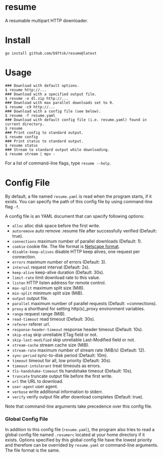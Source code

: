 # resume

A resumable multipart HTTP downloader.

# Install

```
go install github.com/b97tsk/resume@latest
```

# Usage

```console
### Download with default options.
$ resume http://...
### Download with a specified output file.
$ resume -o dl.zip http://...
### Download with max parallel downloads set to 9.
$ resume -c9 http://...
### Download with a config file (see below).
$ resume -f resume.yaml
### Download with default config file (i.e. resume.yaml) found in current directory.
$ resume
### Print config to standard output.
$ resume config
### Print status to standard output.
$ resume status
### Stream to standard output while downloading.
$ resume stream | mpv -
```

For a list of command-line flags, type `resume --help`.

# Config File

By default, a file named `resume.yaml` is read when the program starts, if it exists.
You can specify the path of this config file by using command-line flag `-f`.

A config file is an YAML document that can specify following options:

- `alloc` alloc disk space before the first write.
- `autoremove` auto remove .resume file after successfully verified (Default: true).
- `connections` maximum number of parallel downloads (Default: 1).
- `cookie` cookie file. The file format is [Netscape format](https://unix.stackexchange.com/a/210282).
- `disable-keep-alives` disable HTTP keep alives, one request per connection.
- `errors` maximum number of errors (Default: 3).
- `interval` request interval (Default: 2s).
- `keep-alive` keep-alive duration (Default: 30s).
- `limit-rate` limit download rate to this value.
- `listen` HTTP listen address for remote control.
- `max-split` maximum split size (MiB).
- `min-split` minimum split size (MiB).
- `output` output file.
- `parallel` maximum number of parallel requests (Default: =connections).
- `proxy` a shorthand for setting http(s)\_proxy environment variables.
- `range` request range (MiB).
- `read-timeout` read timeout (Default: 30s).
- `referer` referer url.
- `response-header-timeout` response header timeout (Default: 10s).
- `skip-etag` skip unreliable ETag field or not.
- `skip-last-modified` skip unreliable Last-Modified field or not.
- `stream-cache` stream cache size (MiB).
- `stream-rate` maximum number of stream rate (MiB/s) (Default: 12).
- `sync-period` sync-to-disk period (Default: 10m).
- `timeout` timeout for all, low priority (Default: 30s).
- `timeout-intolerant` treat timeouts as errors.
- `tls-handshake-timeout` tls handshake timeout (Default: 10s).
- `truncate` truncate output file before the first write.
- `url` the URL to download.
- `user-agent` user agent.
- `verbose` write additional information to stderr.
- `verify` verify output file after download completes (Default: true).

Note that command-line arguments take precedence over this config file.

### Global Config File

In addition to this config file (`resume.yaml`), the program also tries to read
a global config file named `.resumerc` located at your home directory if it exists.
Options specified by this global config file have the lowest priority and therefore
can be overrided by `resume.yaml` or command-line arguments. The file format is the same.
